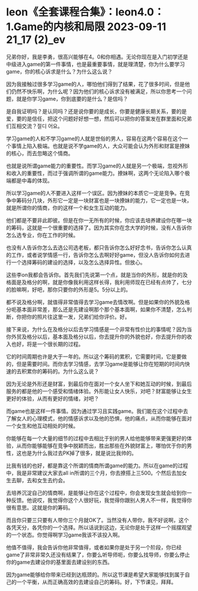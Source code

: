 # leon《全套课程合集》：leon4.0：1.Game的内核和局限 2023-09-11 21_17 (2)_ev

兄弟你好，我是李勇，很高兴能够在4。0和你相遇。无论你现在是入门初学还是中级进入game的第一件事情，也是最重要事情，就是理清楚，你为什么要学习game，你的核心诉求是什么？为什么这么说？

因为我接触过很多学习game的人，哪怕他们得到了结果，花了很多时间，但是他们仍然不快乐啊，为什么呢？因为他们的核心诉求没有被满足，所以你思考一个问题，就是你学习game，你到底要的是什么？是信吗？

是自我证明吗？是认同吗？还是说你要的是成长，你要是健康长期关系，要的是爱，要的是信任，把这个问题好好想一想，然后可以把你的答案发在群里面和兄弟们互相交流？절디 어요。

学习game的人和不学习game的人就是世俗的男人，容易在这两个容易在这个一个事情上陷入极端。也就是说不学game的人，大众可能会认为外形和财富是撩妹的核心，而去忽略这个情商。

也就是说所谓game能力的重要性。而学习game的人就是另一个极端，忽视外形和收入的重要性，而过于强调所谓的game能力。撩妹啊，这两个无论陷入哪个极端都是中毒的体现。

所以学习game的人不要进入这样一个误区。因为撩妹的本质它一定是竞争。在竞争中筹码分几块，外形它一定是一块财富也是一块撩妹的能力，它一定也是一块，就是所谓你的情商，你的这样一个和女生互动的能力。

他们都是不要非此即彼。但是在你一无所有的时候，你应该去培养建设你在哪一块的筹码，这就是一个很重要的选择了。因为其实你在念大学的时候，没有人告诉你怎么选专业，你在工作的时候。

也没有人告诉你怎么去选公司选老板，都只告诉你怎么好好念书，告诉你怎么认真的工作，或者说学情感一行，告诉你怎么去啊好好game，但没人告诉你如何去进行一个选择筹码的建设的选择，以及怎么选择异性。但放心。

这些李on我都会告诉你。首先我们先说第一个点，就是当你的外形，就是你的及格面是及格分的啊，就是你像我利用这样长得，我利用师现在已经有点帅了，七分的脸嘛啊，好吧，那你只要你的外形是5。5分以上的。

都不说及格分啊，就值得非常值得去学习game去情改啊。但是如果你的外貌及格分呃基本面非常差，那么还是先建设啊那个那个基本面啊，如果你不清楚，怎么判断，你把你的照片往这里一发，兄弟们给你评价。好。

接下来说，为什么在及格分以后去学习情感是一个非常有性价比的事情呢？因为当你外贸及格分以后，基本面及格分以后，你去提升你的外貌也好，你去提升你的收入也好，将是一个很长期的过程。

它的时间周期也许是大于一年的。所以这个筹码的累积，它需要时间，它是要做的，但是需要时间。而你去学习情感，去学习game是能够让你在短期的时间内快速的去积累你的筹码的。为什么这么说？

因为无论是外形还是财富，到最后你在面对一个女人坐下和她互动的时候，到最后服务的都是他的一个感受和情绪体验。外形能让女人快乐，对吧？财富能够让女生更好的体验，从而有更好的情绪，对吧？

而game也是这样一件事情。因为通过学习且实践game。我们能在这个过程中去了解女人的心理模式，他的情感诉求以及他的恐惧，他的痛点，从而你能够在面对一个女生和他互动相处的时候。

你能够在每一个大量的细节的过程中去相比于别的男人给他能够带来更强更好的体验，从而你能够能够在竞争中脱颖而出，胜出那些在外貌财富上，哪怕优于你的男性，这也是为什么我过去PK掉了很多，就是说比我帅的。

比我有钱的也好，都是靠这个所谓的情商所谓game的能力。所以在game的过程中，我是非常建议大家去all in所谓的三个月，你去撩搭上三500。个然后去加女生去聊，去和女生去约会。

去培养沉淀自己的情商啊，是能够让你在这个过程中，你会发现女生就会给到你一种反馈。他说哎，我觉得你这个人很好玩，我觉得你跟别人男人不一样，我觉得你很有意思。这就是你的筹码。

而且你只要三只要有人带你三个月就OK了。当然没有人带你，我不好说啊，这个各凭天分，各凭你的一个选择。所以话说到这边，无论你是处于这样一个摇摆观望的一个状态。你觉得啊学习game我该不该投入啊。

他值不值得，我会告诉你他非常值得，或者如果你是处于另一个阶段，你已经game了非常非常久还没有结果了，你要么听导师呃，你要么找导师，你要么停止你的game去建设你的基里面去建设别的东西。

因为game能够给你带来已经到达瓶颈的。所以这节课是希望大家能够找到属于自己的一个平衡，从而正确高效的去建设自己的筹码。好，下节课见，拜拜。

